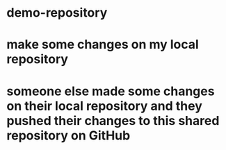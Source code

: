 # demo-repository
# make some changes on my local repository
# someone else made some changes on their local repository and they pushed their changes to this shared repository on GitHub
